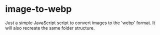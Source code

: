 ﻿# image-to-webp
Just a simple JavaScript script to convert images to the 'webp' format. It will also recreate the same folder structure.
